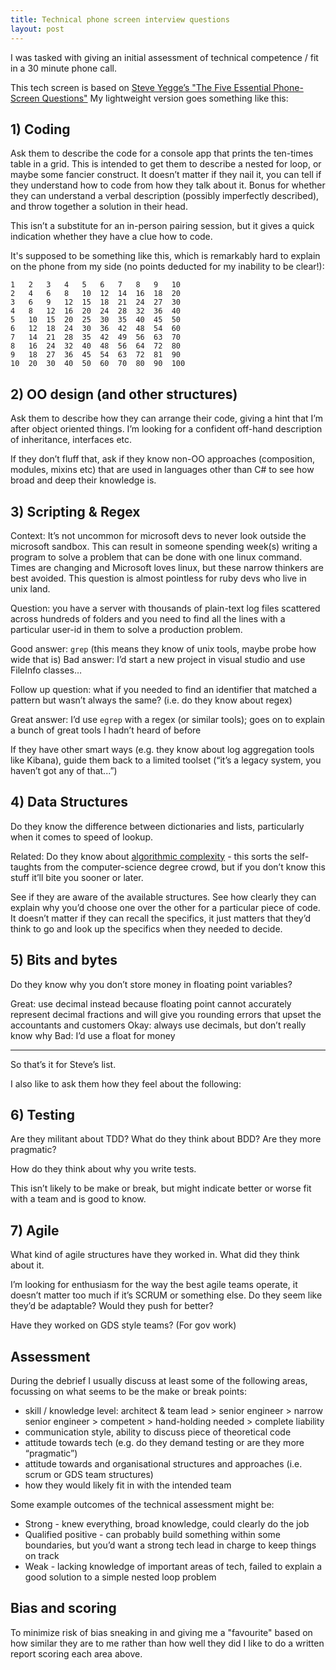```yaml
---
title: Technical phone screen interview questions
layout: post
---
```


I was tasked with giving an initial assessment of technical competence / fit in a 30 minute phone call.

This tech screen is based on [Steve Yegge’s "The Five Essential Phone-Screen Questions"](https://sites.google.com/site/steveyegge2/five-essential-phone-screen-questions)
My lightweight version goes something like this:

## 1) Coding

Ask them to describe the code for a console app that prints the ten-times table in a grid. This is intended to get them to describe a nested for loop, or maybe some fancier construct. It doesn’t matter if they nail it, you can tell if they understand how to code from how they talk about it. Bonus for whether they can understand a verbal description (possibly imperfectly described), and throw together a solution in their head.

This isn’t a substitute for an in-person pairing session, but it gives a quick indication whether they have a clue how to code.

It's supposed to be something like this, which is remarkably hard to explain on the phone from my side (no points deducted for my inability to be clear!):

```
1	2	3	4	5	6	7	8	9	10
2	4	6	8	10	12	14	16	18	20
3	6	9	12	15	18	21	24	27	30
4	8	12	16	20	24	28	32	36	40
5	10	15	20	25	30	35	40	45	50
6	12	18	24	30	36	42	48	54	60
7	14	21	28	35	42	49	56	63	70
8	16	24	32	40	48	56	64	72	80
9	18	27	36	45	54	63	72	81	90
10	20	30	40	50	60	70	80	90	100

```

## 2) OO design (and other structures)

Ask them to describe how they can arrange their code, giving a hint that I’m after object oriented things. I’m looking for a confident off-hand description of inheritance, interfaces etc.

If they don’t fluff that, ask if they know non-OO approaches (composition, modules, mixins etc) that are used in languages other than C# to see how broad and deep their knowledge is.

## 3) Scripting & Regex

Context: It’s not uncommon for microsoft devs to never look outside the microsoft sandbox. This can result in someone spending week(s) writing a program to solve a problem that can be done with one linux command. Times are changing and Microsoft loves linux, but these narrow thinkers are best avoided. This question is almost pointless for ruby devs who live in unix land.

Question: you have a server with thousands of plain-text log files scattered across hundreds of folders and you need to find all the lines with a particular user-id in them to solve a production problem.

Good answer: `grep` (this means they know of unix tools, maybe probe how wide that is)
Bad answer: I’d start a new project in visual studio and use FileInfo classes…

Follow up question: what if you needed to find an identifier that matched a pattern but wasn’t always the same? (i.e. do they know about regex)

Great answer: I’d use `egrep` with a regex (or similar tools); goes on to explain a bunch of great tools I hadn’t heard of before

If they have other smart ways (e.g. they know about log aggregation tools like Kibana), guide them back to a limited toolset (“it’s a legacy system, you haven’t got any of that...”)

## 4) Data Structures

Do they know the difference between dictionaries and lists, particularly when it comes to speed of lookup.

Related: Do they know about [algorithmic complexity](https://www.bigocheatsheet.com/) - this sorts the self-taughts from the computer-science degree crowd, but if you don’t know this stuff it’ll bite you sooner or later.

See if they are aware of the available structures.
See how clearly they can explain why you’d choose one over the other for a particular piece of code.
It doesn’t matter if they can recall the specifics, it just matters that they’d think to go and look up the specifics when they needed to decide.

## 5) Bits and bytes

Do they know why you don’t store money in floating point variables?

Great: use decimal instead because floating point cannot accurately represent decimal fractions and will give you rounding errors that upset the accountants and customers
Okay: always use decimals, but don’t really know why
Bad: I’d use a float for money

---

So that’s it for Steve’s list.

I also like to ask them how they feel about the following:

## 6) Testing

Are they militant about TDD? What do they think about BDD? Are they more pragmatic?

How do they think about why you write tests.

This isn’t likely to be make or break, but might indicate better or worse fit with a team and is good to know.

## 7) Agile

What kind of agile structures have they worked in. What did they think about it.

I’m looking for enthusiasm for the way the best agile teams operate, it doesn’t matter too much if it’s SCRUM or something else. Do they seem like they’d be adaptable? Would they push for better?

Have they worked on GDS style teams? (For gov work)

## Assessment

During the debrief I usually discuss at least some of the following areas, focussing on what seems to be the make or break points:

* skill / knowledge level: architect & team lead > senior engineer > narrow senior engineer > competent > hand-holding needed > complete liability
* communication style, ability to discuss piece of theoretical code
* attitude towards tech (e.g. do they demand testing or are they more “pragmatic”)
* attitude towards and organisational structures and approaches (i.e. scrum or GDS team structures)
* how they would likely fit in with the intended team

Some example outcomes of the technical assessment might be:

* Strong - knew everything, broad knowledge, could clearly do the job
* Qualified positive - can probably build something within some boundaries, but you’d want a strong tech lead in charge to keep things on track
* Weak - lacking knowledge of important areas of tech, failed to explain a good solution to a simple nested loop problem

## Bias and scoring

To minimize risk of bias sneaking in and giving me a "favourite" based on how similar they are to me rather than how well they did I like to do a written report scoring each area above.

